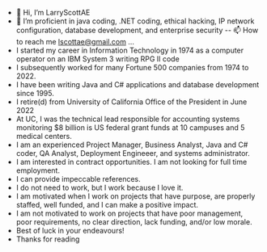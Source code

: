 - 👋 Hi, I’m LarryScottAE
- 👀 I’m proficient in java coding, .NET coding, ethical hacking, IP network configuration, database development, and enterprise security
-- 📫 How to reach me lscottae@gmail.com ...
- I started my career in Information Technology in 1974 as a computer operator on an IBM System 3 writing RPG II code
- I subsequently worked for many Fortune 500 companies from 1974 to 2022.
- I have been writing Java and C# applications and database development since 1995. 
- I retire(d) from University of California Office of the President in June 2022
- At UC, I was the technical lead responsible for accounting systems monitoring $8 billion is US federal grant funds at 10 campuses and 5 medical centers. 
- I am an experienced Project Manager, Business Analyst, Java and C# coder, QA Analyst, Deployment Engineeer, and systems administrator. 
- I am interested in contract opportunities. I am not looking for full time employment. 
- I can provide impeccable references. 
- I do not need to work, but I work because I love it. 
- I am motivated when I work on projects that have purpose, are properly staffed, well funded, and I can make a positive impact. 
- I am not motivated to work on projects that have poor management, poor requirements, no clear direction, lack funding, and/or low morale. 
- Best of luck in your endeavours!
- Thanks for reading

<!---
LarryScottAE/LarryScottAE is a ✨ special ✨ repository because its `README.md` (this file) appears on your GitHub profile.
You can click the Preview link to take a look at your changes.
--->
